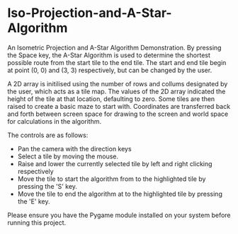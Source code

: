 # Iso-Projection-and-A-Star-Algorithm

An Isometric Projection and A-Star Algorithm Demonstration. By pressing the Space key, the A-Star Algorithm is used to determine the shortest possible route from the start tile to the end tile. The start and end tile begin at point (0, 0) and (3, 3) respectively, but can be changed by the user.

A 2D array is initilised using the number of rows and collums designated by the user, which acts as a tile map. The values of the 2D array indicated the height of the tile at that location, defaulting to zero. Some tiles are then raised to create a basic maze to start with. Coordinates are transferred back and forth between screen space for drawing to the screen and world space for calculations in the algorithm.

The controls are as follows:

- Pan the camera with the direction keys
- Select a tile by moving the mouse.
- Raise and lower the currently selected tile by left and right clicking respectively
- Move the tile to start the algorithm from to the highlighted tile by pressing the 'S' key.
- Move the tile to end the algorithm at to the highlighted tile by pressing the 'E' key.

Please ensure you have the Pygame module installed on your system before running this project.
